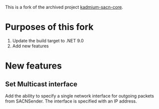 This is a fork of the archived project [kadmium-sacn-core](https://github.com/iKadmium/kadmium-sacn-core).
# Purposes of this fork
1. Update the build target to .NET 9.0
1. Add new features

# New features
## Set Multicast interface
Add the ability to specify a single network interface for outgoing packets from SACNSender. The interface is specified with an IP address.